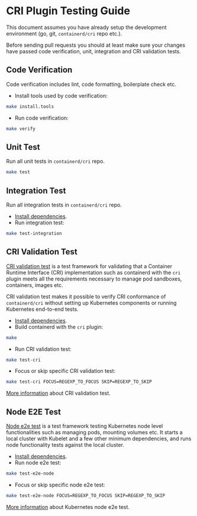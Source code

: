 CRI Plugin Testing Guide
========================
This document assumes you have already setup the development environment (go, git, `containerd/cri` repo etc.).

Before sending pull requests you should at least make sure your changes have passed code verification, unit, integration and CRI validation tests.
## Code Verification
Code verification includes lint, code formatting, boilerplate check etc.
* Install tools used by code verification:
```bash
make install.tools
```
* Run code verification:
```bash
make verify
```
## Unit Test
Run all unit tests in `containerd/cri` repo.
```bash
make test
```
## Integration Test
Run all integration tests in `containerd/cri` repo.
* [Install dependencies](../README.md#install-dependencies).
* Run integration test:
```bash
make test-integration
```
## CRI Validation Test
[CRI validation test](https://github.com/kubernetes/community/blob/master/contributors/devel/cri-validation.md) is a test framework for validating that a Container Runtime Interface (CRI) implementation such as containerd with the `cri` plugin meets all the requirements necessary to manage pod sandboxes, containers, images etc.

CRI validation test makes it possible to verify CRI conformance of `containerd/cri` without setting up Kubernetes components or running Kubernetes end-to-end tests.
* [Install dependencies](../README.md#install-dependencies).
* Build containerd with the `cri` plugin:
```bash
make
```
* Run CRI validation test:
```bash
make test-cri
```
* Focus or skip specific CRI validation test:
```bash
make test-cri FOCUS=REGEXP_TO_FOCUS SKIP=REGEXP_TO_SKIP
```
[More information](https://github.com/kubernetes-incubator/cri-tools) about CRI validation test.
## Node E2E Test
[Node e2e test](https://github.com/kubernetes/community/blob/master/contributors/devel/e2e-node-tests.md) is a test framework testing Kubernetes node level functionalities such as managing pods, mounting volumes etc. It starts a local cluster with Kubelet and a few other minimum dependencies, and runs node functionality tests against the local cluster.
* [Install dependencies](../README.md#install-dependencies).
* Run node e2e test:
```bash
make test-e2e-node
```
* Focus or skip specific node e2e test:
```bash
make test-e2e-node FOCUS=REGEXP_TO_FOCUS SKIP=REGEXP_TO_SKIP
```
[More information](https://github.com/kubernetes/community/blob/master/contributors/devel/e2e-node-tests.md) about Kubernetes node e2e test.
<!-- TODO: Add cluster e2e test -->
